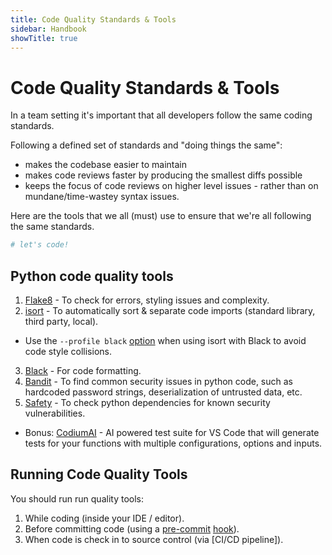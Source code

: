 ```yaml
---
title: Code Quality Standards & Tools
sidebar: Handbook
showTitle: true
---
```


# Code Quality Standards & Tools

In a team setting it's important that all developers follow the same coding standards. 

Following a defined set of standards and "doing things the same":
- makes the codebase easier to maintain
- makes code reviews faster by producing the smallest diffs possible
- keeps the focus of code reviews on higher level issues - rather than on mundane/time-wastey syntax issues.

Here are the tools that we all (must) use to ensure that we're all following the same standards.

```python
# let's code!
```


## Python code quality tools

1. [Flake8](https://flake8.pycqa.org/en/latest/) - To check for errors, styling issues and complexity.
2. [isort](https://pycqa.github.io/isort/) - To automatically sort & separate code imports (standard library, third party, local).

* Use the `--profile black` [option](https://pycqa.github.io/isort/docs/configuration/black_compatibility.html) when using isort with Black to avoid code style collisions.

3. [Black](https://pypi.org/project/black/) - For code formatting.
4. [Bandit](https://bandit.readthedocs.io/en/latest/) - To find common security issues in python code, such as hardcoded password strings, deserialization of untrusted data, etc.
5. [Safety](https://pypi.org/project/safety/) - To check python dependencies for known security vulnerabilities.

* Bonus: [CodiumAI](https://www.codium.ai/) - AI powered test suite for VS Code that will generate tests for your functions with multiple configurations, options and inputs.


## Running Code Quality Tools

You should run run quality tools:

1. While coding (inside your IDE / editor).
2. Before committing code (using a [pre-commit](https://pre-commit.com/) [hook](https://git-scm.com/book/en/v2/Customizing-Git-Git-Hooks#:~:text=The%20pre%2Dcommit%20hook%20is,to%20inspect%20in%20the%20code)).
3. When code is check in to source control (via [CI/CD pipeline]).